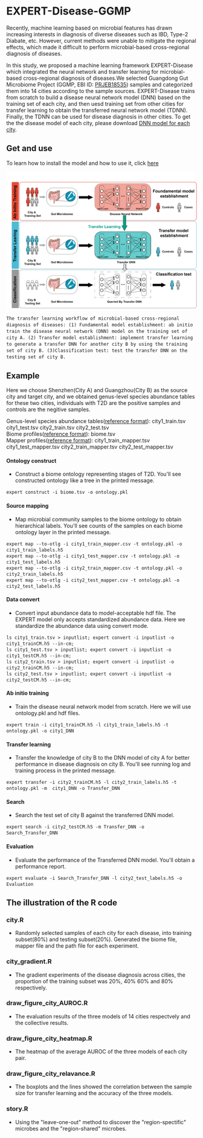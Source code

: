 # EXPERT-Disease-GGMP
Recently, machine learning based on microbial features has drawn increasing interests in diagnosis of diverse diseases such as IBD, Type-2 Diabate, etc. However,  current methods were unable to mitigate the regional effects, which made it difficult to perform microbial-based cross-regional diagnosis of diseases.

In this study, we proposed a machine learning framework EXPERT-Disease which integrated the neural network and transfer learning for microbial-based cross-regional diagnosis of diseases.We selected Guangdong Gut Microbiome Project (GGMP, EBI ID: [PRJEB18535](https://www.ebi.ac.uk/ena/browser/view/PRJEB18535?show=reads)) samples and categorized them into 14 cities according to the sample sources. EXPERT-Disease trains from scratch to build a disease neural network model (DNN) based on the training set of each city, and then uesd training set from other cities for transfer learning to obtain the transferred neural network model (TDNN). Finally, the TDNN can be used for disease diagnosis in other cities.
To get the the disease model of each city, please download [DNN model for each city](https://github.com/HUST-NingKang-Lab/EXPERT-Disease-GGMP/releases/tag/models).

## Get and use
To learn how to install the model and how to use it, click [here](https://github.com/HUST-NingKang-Lab/EXPERT)

<img src="https://github.com/HUST-NingKang-Lab/EXPERT-Disease-GGMP/blob/main/transfer%20learning.png" style="zoom:150%;" />

``
The transfer learning workflow of microbial-based cross-regional diagnosis of diseases: (1) Fundamental model establishment: ab initio train the disease neural network (DNN) model on the training set of city A. (2) Transfer model establishment: implement transfer learning to generate a transfer DNN for another city B by using the training set of city B. (3)Classification test: test the transfer DNN on the testing set of city B.
``
## Example
Here we choose Shenzhen(City A) and Guangzhou(City B) as the source city and target city, and we obtained genus-level species abundance tables for these two cities, 
individuals with T2D are the positive samples and controls are the negitive samples.

Genus-level species abundance tables([reference format](https://github.com/HUST-NingKang-Lab/EXPERT)): city1_train.tsv  city1_test.tsv  city2_train.tsv  city2_test.tsv       
Biome profiles([reference format](https://github.com/HUST-NingKang-Lab/EXPERT)): biome.tsv      
Mapper profiles([reference format](https://github.com/HUST-NingKang-Lab/EXPERT)): city1_train_mapper.tsv  city1_test_mapper.tsv  city2_train_mapper.tsv city2_test_mapper.tsv      
#### Ontology construct
- Construct a biome ontology representing stages of T2D. You'll see constructed ontology like a tree in the printed message.
```
expert construct -i biome.tsv -o ontology.pkl
```
#### Source mapping
- Map microbial community samples to the biome ontology to obtain hierarchical labels. You'll see counts of the samples on each biome ontology layer in the printed message.
```
expert map --to-otlg -i city1_train_mapper.csv -t ontology.pkl -o city1_train_labels.h5
expert map --to-otlg -i city1_test_mapper.csv -t ontology.pkl -o city1_test_labels.h5
expert map --to-otlg -i city2_train_mapper.csv -t ontology.pkl -o city2_train_labels.h5
expert map --to-otlg -i city2_test_mapper.csv -t ontology.pkl -o city2_test_labels.h5
```
#### Data convert
- Convert input abundance data to model-acceptable hdf file. The EXPERT model only accepts standardized abundance data. Here we standardize the abundance data using convert mode.
```
ls city1_train.tsv > inputlist; expert convert -i inputlist -o city1_trainCM.h5 --in-cm;
ls city1_test.tsv > inputlist; expert convert -i inputlist -o city1_testCM.h5 --in-cm;
ls city2_train.tsv > inputlist; expert convert -i inputlist -o city2_trainCM.h5 --in-cm;
ls city2_test.tsv > inputlist; expert convert -i inputlist -o city2_testCM.h5 --in-cm;
```
#### Ab initio training
- Train the disease neural network model from scratch. Here we will use ontology.pkl and hdf files.
```
expert train -i city1_trainCM.h5 -l city1_train_labels.h5 -t ontology.pkl -o city1_DNN
```
#### Transfer learning
- Transfer the knowledge of city B to the DNN model of city A for better performance in disease diagnosis on city B. You'll see running log and training process in the printed message.
```
expert transfer -i city2_trainCM.h5 -l city2_train_labels.h5 -t ontology.pkl -m  city1_DNN -o Transfer_DNN
```
#### Search
- Search the test set of city B against the transferred DNN model.
```
expert search -i city2_testCM.h5 -m Transfer_DNN -o Search_Transfer_DNN
```
#### Evaluation
- Evaluate the performance of the Transferred DNN model. You'll obtain a performance report.
```
expert evaluate -i Search_Transfer_DNN -l city2_test_labels.h5 -o Evaluation
```
## The illustration of the R code
### city.R
- Randomly selected samples of each city for each disease, into training subset(80%) and testing subset(20%). Generated the biome file, mapper file and the path file for each experiment.
### city_gradient.R
- The gradient experiments of the disease diagnosis across cities, the proportion of the training subset was 20%, 40% 60% and 80% respectively.
### draw_figure_city_AUROC.R
- The evaluation results of the three models of 14 cities respectvely and the collective results.
### draw_figure_city_heatmap.R
- The heatmap of the average AUROC of the three models of each city pair.
### draw_figure_city_relavance.R
- The boxplots and the lines showed the correlation between the sample size for transfer learning and the accuracy of the three models.
### story.R
- Using the "leave-one-out" method to discover the "region-spectific" microbes and the "region-shared" microbes.
